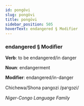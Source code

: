 ```yaml
---
id: pongövi
slug: pongövi
title: pongövi
sidebar_position: 505
hoverText: endangered § Modifier
---
```


### endangered § Modifier

**Verb**: to be endangered/in danger

**Noun**: endangerment

**Modifier**: endangered/in-danger

Chichewa/Shona pangozi /paᵑɡɔzi/

*Niger-Congo Language Family*